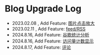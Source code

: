 # Blog Upgrade Log

- 2023.02.08 , Add Feature: [图片点击放大](./blog-upgrade-log-note/img-zoom.md)
- 2023.02.11 , Add Feature: [feed/RSS](./blog-upgrade-log-note/feed.md)
- 2024.8.16, Add Feature: [谷歌统计分析](./blog-upgrade-log-note/comment.md)
- 2024.8.16, Add Feature: [访问量计数显示](./blog-upgrade-log-note/comment.md)
- 2024.8.17, Add Feature: [评论](./blog-upgrade-log-note/comment.md)